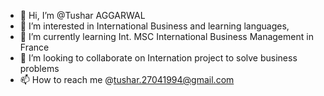 - 👋 Hi, I’m @Tushar AGGARWAL
- 👀 I’m interested in International Business and learning languages,
- 🌱 I’m currently learning Int. MSC International Business Management in France
- 💞️ I’m looking to collaborate on Internation project to solve business problems
- 📫 How to reach me @tushar.27041994@gmail.com

<!---
tushar2704/tushar2704 is a ✨ special ✨ repository because its `README.md` (this file) appears on your GitHub profile.
You can click the Preview link to take a look at your changes.
--->
